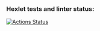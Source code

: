 ### Hexlet tests and linter status:
[![Actions Status](https://github.com/GHMan2021/python-project-lvl4/workflows/hexlet-check/badge.svg)](https://github.com/GHMan2021/python-project-lvl4/actions)